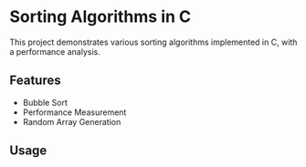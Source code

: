 # Sorting Algorithms in C

This project demonstrates various sorting algorithms implemented in C, with a performance analysis.

## Features
- Bubble Sort
- Performance Measurement
- Random Array Generation

## Usage
